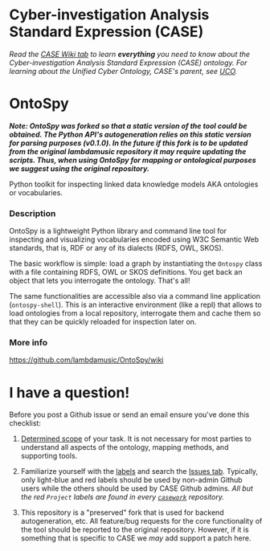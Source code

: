 # Cyber-investigation Analysis Standard Expression (CASE)

_Read the [CASE Wiki tab](https://github.com/casework/CASE/wiki) to learn **everything** you need to know about the Cyber-investigation Analysis Standard Expression (CASE) ontology._
_For learning about the Unified Cyber Ontology, CASE's parent, see [UCO](https://github.com/ucoProject/UCO)._

# OntoSpy

**_Note: OntoSpy was forked so that a static version of the tool could be obtained. The Python API's autogeneration relies on this static version for parsing purposes (v0.1.0). In the future if this fork is to be updated from the original lambdamusic repository it may require updating the scripts. Thus, when using OntoSpy for mapping or ontological purposes we suggest using the original repository._**

Python toolkit for inspecting linked data knowledge models AKA ontologies or vocabularies.


### Description

OntoSpy is a lightweight Python library and command line tool for inspecting and visualizing vocabularies encoded using W3C Semantic Web standards, that is, RDF or any of its dialects (RDFS, OWL, SKOS).

The basic workflow is simple: load a graph by instantiating the ``Ontospy`` class with a file containing RDFS, OWL or SKOS definitions. You get back an object that lets you interrogate the ontology. That's all!

The same functionalities are accessible also via a command line application (`ontospy-shell`). This is an interactive environment (like a repl) that allows to load ontologies from a local repository, interrogate them and cache them so that they can be quickly reloaded for inspection later on.


### More info
https://github.com/lambdamusic/OntoSpy/wiki

# I have a question!

Before you post a Github issue or send an email ensure you've done this checklist:

1. [Determined scope](https://caseontology.org/ontology/start.html#scope) of your task. It is not necessary for most parties to understand all aspects of the ontology, mapping methods, and supporting tools.

2. Familiarize yourself with the [labels](https://github.com/casework/Ontospy/labels) and search the [Issues tab](https://github.com/casework/Ontospy/issues). Typically, only light-blue and red labels should be used by non-admin Github users while the others should be used by CASE Github admins.
*All but the red `Project` labels are found in every [`casework`](https://github.com/casework) repository.*

3. This repository is a "preserved" fork that is used for backend autogeneration, etc. All feature/bug requests for the core functionality of the tool should be reported to the original repository. However, if it is something that is specific to CASE we _may_ add support a patch here.
